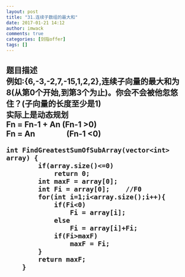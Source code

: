 ```yaml
---
layout: post
title: "31.连续子数组的最大和"
date: 2017-01-21 14:12
author: imwack
comments: true
categories: [剑指offer]
tags: []
---
```

<h2 class="subject-item-title">题目描述


<div class="subject-describe">例如:{6,-3,-2,7,-15,1,2,2},连续子向量的最大和为8(从第0个开始,到第3个为止)。你会不会被他忽悠住？(子向量的长度至少是1)</div>
<div class="subject-describe"></div>
<div class="subject-describe">实际上是动态规划</div>
<div class="subject-describe">Fn = Fn-1 + An (Fn-1 >0)</div>
<div class="subject-describe">Fn = An                 (Fn-1 <0)</div>
<div class="subject-describe">

	int FindGreatestSumOfSubArray(vector<int> array) {
            if(array.size()<=0)
                return 0;
            int maxF = array[0];
            int Fi = array[0];    //F0
            for(int i=1;i<array.size();i++){
                if(Fi<0)
                    Fi = array[i];
                else
                    Fi = array[i]+Fi;
                if(Fi>maxF)
                    maxF = Fi;
            }
            return maxF;
        }
